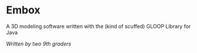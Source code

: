 # Embox
A 3D modeling software written with the (kind of scuffed) GLOOP Library for Java

*Written by two 9th graders*
